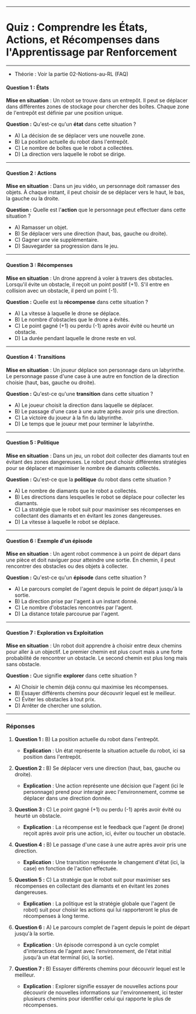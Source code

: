 ------------------------------------------------------------------
# **Quiz : Comprendre les États, Actions, et Récompenses dans l'Apprentissage par Renforcement**
------------------------------------------------------------------

- Théorie : Voir la partie 02-Notions-au-RL (FAQ)
  
#### **Question 1 : États**
**Mise en situation** : Un robot se trouve dans un entrepôt. Il peut se déplacer dans différentes zones de stockage pour chercher des boîtes. Chaque zone de l'entrepôt est définie par une position unique.

**Question :** Qu'est-ce qu'un **état** dans cette situation ?
- A) La décision de se déplacer vers une nouvelle zone.
- B) La position actuelle du robot dans l'entrepôt.
- C) Le nombre de boîtes que le robot a collectées.
- D) La direction vers laquelle le robot se dirige.

---

#### **Question 2 : Actions**
**Mise en situation** : Dans un jeu vidéo, un personnage doit ramasser des objets. À chaque instant, il peut choisir de se déplacer vers le haut, le bas, la gauche ou la droite.

**Question :** Quelle est l'**action** que le personnage peut effectuer dans cette situation ?
- A) Ramasser un objet.
- B) Se déplacer vers une direction (haut, bas, gauche ou droite).
- C) Gagner une vie supplémentaire.
- D) Sauvegarder sa progression dans le jeu.

---

#### **Question 3 : Récompenses**
**Mise en situation** : Un drone apprend à voler à travers des obstacles. Lorsqu'il évite un obstacle, il reçoit un point positif (+1). S'il entre en collision avec un obstacle, il perd un point (-1).

**Question :** Quelle est la **récompense** dans cette situation ?
- A) La vitesse à laquelle le drone se déplace.
- B) Le nombre d'obstacles que le drone a évités.
- C) Le point gagné (+1) ou perdu (-1) après avoir évité ou heurté un obstacle.
- D) La durée pendant laquelle le drone reste en vol.

---

#### **Question 4 : Transitions**
**Mise en situation** : Un joueur déplace son personnage dans un labyrinthe. Le personnage passe d'une case à une autre en fonction de la direction choisie (haut, bas, gauche ou droite).

**Question :** Qu'est-ce qu'une **transition** dans cette situation ?
- A) Le joueur choisit la direction dans laquelle se déplacer.
- B) Le passage d'une case à une autre après avoir pris une direction.
- C) La victoire du joueur à la fin du labyrinthe.
- D) Le temps que le joueur met pour terminer le labyrinthe.

---

#### **Question 5 : Politique**
**Mise en situation** : Dans un jeu, un robot doit collecter des diamants tout en évitant des zones dangereuses. Le robot peut choisir différentes stratégies pour se déplacer et maximiser le nombre de diamants collectés.

**Question :** Qu'est-ce que la **politique** du robot dans cette situation ?
- A) Le nombre de diamants que le robot a collectés.
- B) Les directions dans lesquelles le robot se déplace pour collecter les diamants.
- C) La stratégie que le robot suit pour maximiser ses récompenses en collectant des diamants et en évitant les zones dangereuses.
- D) La vitesse à laquelle le robot se déplace.

---

#### **Question 6 : Exemple d'un épisode**
**Mise en situation** : Un agent robot commence à un point de départ dans une pièce et doit naviguer pour atteindre une sortie. En chemin, il peut rencontrer des obstacles ou des objets à collecter.

**Question :** Qu'est-ce qu'un **épisode** dans cette situation ?
- A) Le parcours complet de l'agent depuis le point de départ jusqu'à la sortie.
- B) La direction prise par l'agent à un instant donné.
- C) Le nombre d'obstacles rencontrés par l'agent.
- D) La distance totale parcourue par l'agent.

---

#### **Question 7 : Exploration vs Exploitation**
**Mise en situation** : Un robot doit apprendre à choisir entre deux chemins pour aller à un objectif. Le premier chemin est plus court mais a une forte probabilité de rencontrer un obstacle. Le second chemin est plus long mais sans obstacle.

**Question :** Que signifie **explorer** dans cette situation ?
- A) Choisir le chemin déjà connu qui maximise les récompenses.
- B) Essayer différents chemins pour découvrir lequel est le meilleur.
- C) Éviter les obstacles à tout prix.
- D) Arrêter de chercher une solution.

---

### **Réponses**

1. **Question 1 :** B) La position actuelle du robot dans l'entrepôt.
   - **Explication** : Un état représente la situation actuelle du robot, ici sa position dans l'entrepôt.

2. **Question 2 :** B) Se déplacer vers une direction (haut, bas, gauche ou droite).
   - **Explication** : Une action représente une décision que l'agent (ici le personnage) prend pour interagir avec l'environnement, comme se déplacer dans une direction donnée.

3. **Question 3 :** C) Le point gagné (+1) ou perdu (-1) après avoir évité ou heurté un obstacle.
   - **Explication** : La récompense est le feedback que l'agent (le drone) reçoit après avoir pris une action, ici, éviter ou toucher un obstacle.

4. **Question 4 :** B) Le passage d'une case à une autre après avoir pris une direction.
   - **Explication** : Une transition représente le changement d'état (ici, la case) en fonction de l'action effectuée.

5. **Question 5 :** C) La stratégie que le robot suit pour maximiser ses récompenses en collectant des diamants et en évitant les zones dangereuses.
   - **Explication** : La politique est la stratégie globale que l'agent (le robot) suit pour choisir les actions qui lui rapporteront le plus de récompenses à long terme.

6. **Question 6 :** A) Le parcours complet de l'agent depuis le point de départ jusqu'à la sortie.
   - **Explication** : Un épisode correspond à un cycle complet d'interactions de l'agent avec l'environnement, de l'état initial jusqu'à un état terminal (ici, la sortie).

7. **Question 7 :** B) Essayer différents chemins pour découvrir lequel est le meilleur.
   - **Explication** : Explorer signifie essayer de nouvelles actions pour découvrir de nouvelles informations sur l'environnement, ici tester plusieurs chemins pour identifier celui qui rapporte le plus de récompenses.

